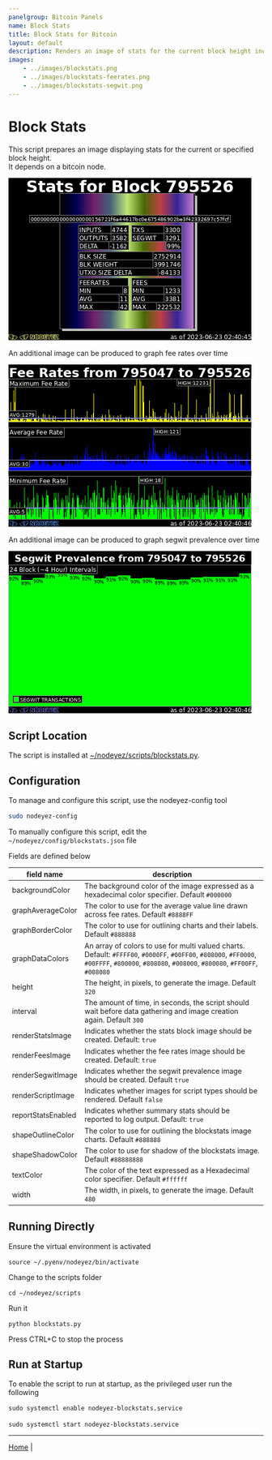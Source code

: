 ```yaml
---
panelgroup: Bitcoin Panels
name: Block Stats
title: Block Stats for Bitcoin
layout: default
description: Renders an image of stats for the current block height including inputs, outputs, transaction count, percentage of segwit, the size of the block and utxo set change, fee rates and fees for transactions. Optionally renders time series data for fee rates and segwit
images:
    - ../images/blockstats.png
    - ../images/blockstats-feerates.png
    - ../images/blockstats-segwit.png
---
```


# Block Stats

This script prepares an image displaying stats for the current or specified block height.  
It depends on a bitcoin node.

![sample image of stats for block 7779148](../images/blockstats.png)

An additional image can be produced to graph fee rates over time

![sample image of fee rates from block 778668 to 779148](../images/blockstats-feerates.png)

An additional image can be produced to graph segwit prevalence over time

![sample image of segwit prevalence from block 778668 to 779148](../images/blockstats-segwit.png)

## Script Location

The script is installed at 
[~/nodeyez/scripts/blockstats.py](../scripts/blockstats.py).

## Configuration

To manage and configure this script, use the nodeyez-config tool

```sh
sudo nodeyez-config
```

To manually configure this script, edit the `~/nodeyez/config/blockstats.json` file

Fields are defined below

| field name | description |
| --- | --- |
| backgroundColor | The background color of the image expressed as a hexadecimal color specifier. Default `#000000` |
| graphAverageColor | The color to use for the average value line drawn across fee rates. Default `#8888FF` |
| graphBorderColor | The color to use for outlining charts and their labels. Default `#888888` |
| graphDataColors | An array of colors to use for multi valued charts. Default: `#FFFF00`, `#0000FF`, `#00FF00`, `#808000`, `#FF0000`, `#00FFFF`, `#800000`, `#808080`, `#008000`, `#800080`, `#FF00FF`, `#008080` |
| height | The height, in pixels, to generate the image. Default `320` |
| interval | The amount of time, in seconds, the script should wait before data gathering and image creation again. Default `300` |
| renderStatsImage | Indicates whether the stats block image should be created. Default: `true` |
| renderFeesImage | Indicates whether the fee rates image should be created. Default: `true` |
| renderSegwitImage | Indicates whether the segwit prevalence image should be created. Default `true` |
| renderScriptImage | Indicates whether images for script types should be rendered. Default `false` |
| reportStatsEnabled | Indicates whether summary stats should be reported to log output. Default: `true` |
| shapeOutlineColor | The color to use for outlining the blockstats image charts. Default `#888888` |
| shapeShadowColor | The color to use for shadow of the blockstats image. Default `#88888888` |
| textColor | The color of the text expressed as a Hexadecimal color specifier. Default `#ffffff` |
| width | The width, in pixels, to generate the image. Default `480` |

## Running Directly

Ensure the virtual environment is activated
```shell
source ~/.pyenv/nodeyez/bin/activate
```

Change to the scripts folder
```shell
cd ~/nodeyez/scripts
```

Run it
```shell
python blockstats.py
```

Press CTRL+C to stop the process

## Run at Startup

To enable the script to run at startup, as the privileged user run the following

```shell
sudo systemctl enable nodeyez-blockstats.service

sudo systemctl start nodeyez-blockstats.service
```

---

[Home](../) | 